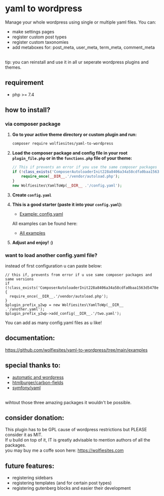 # yaml to wordpress
Manage your whole wordpress using single or multiple yaml files. You can:<br>
* make settings pages 
* register custom post types
* register custom taxonomies
* add metaboxes for: post_meta, user_meta, term_meta, comment_meta
<br>
tip: you can reinstall and use it in all ur seperate wordpress plugins and themes.

## requirement
* php >= 7.4

## how to install?
### via composer package
1. **Go to your active theme directory or custom plugin and run:**
    ```bash
    composer require wolfiesites/yaml-to-wordpress
    ```

2. **Load the composer package and config file in your root `plugin_file.php` or in the `functions.php` file of your theme:**
    ```php
    // This if prevents an error if you use the same composer packages and versions
    if (!class_exists('ComposerAutoloaderInit228a8406a34a58cdfa0baa1563d5478e')) {
        require_once(__DIR__.'/vendor/autoload.php');
    }
    new Wolfiesites\YamlToWp(__DIR__ .'/config.yaml');
    ```

3. **Create `config.yaml`**

4. **This is a good starter (paste it into your `config.yaml`):**
   - [Example: config.yaml](https://github.com/wolfiesites/yaml-to-wordpress/blob/main/examples/6.%20mix_of_examples/books__cpt_with_post_meta%2Btaxonomies/config.yaml)

   All examples can be found here:
   - [All examples](https://github.com/wolfiesites/yaml-to-wordpress/tree/main/examples/6.%20mix_of_examples)

5. **Adjust and enjoy! :)**

### want to load another config.yaml file?
instead of first configuration u can paste below:
```
// this if, prevents from error if u use same composer packages and same versions
if (!class_exists('ComposerAutoloaderInit228a8406a34a58cdfa0baa1563d5478e')) {
  require_once(__DIR__.'/vendor/autoload.php');
}
$plugin_prefix_y2wp = new Wolfiesites\YamlToWp(__DIR__ .'/another.yaml');
$plugin_prefix_y2wp->add_config(__DIR__.'/two.yaml');
```
You can add as many config.yaml files as u like!

## documentation:
<https://github.com/wolfiesites/yaml-to-wordpress/tree/main/examples>



## special thanks to:
* [automatic and wordpress](https://wordpress.org)
* [htmlburger/carbon-fields](https://carbonfields.net/)
* [symfony/yaml](https://symfony.com/doc/current/components/yaml.html)

<br>
wihtout those three amazing packages it wouldn't be possible.


## consider donation:
This plugin has to be GPL cause of wordpress restrictions but PLEASE consider it as MIT.<br>
If u build on top of it, IT is greatly advisable to mention authors of all the packages.<br>
you may buy me a coffe soon here: <https://wolfiesites.com>


## future features:
* registering sidebars
* registering templates (and for certain post types)
* registering gutenberg blocks and easier their development